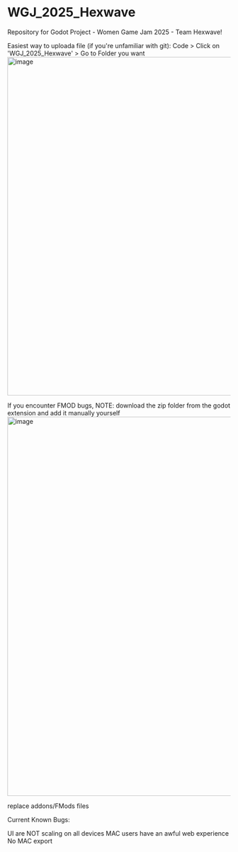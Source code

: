 # WGJ_2025_Hexwave
Repository for Godot Project - Women Game Jam 2025 - Team Hexwave! 

Easiest way to uploada file (if you're unfamiliar with git): 
Code > Click on 'WGJ_2025_Hexwave' > Go to Folder you want
<img width="1876" height="764" alt="image" src="https://github.com/user-attachments/assets/3b240cf4-17e3-42db-820d-320a5ca80739" />


If you encounter FMOD bugs, NOTE: download the zip folder from the godot extension and add it manually yourself 
<img width="1878" height="856" alt="image" src="https://github.com/user-attachments/assets/34a61b53-9399-46f2-83e4-4fffaf2dd9e6" />

replace addons/FMods files 


Current Known Bugs:

UI are NOT scaling on all devices
MAC users have an awful web experience
No MAC export
